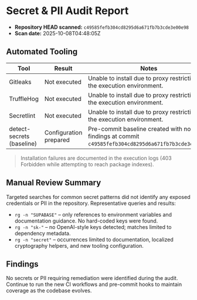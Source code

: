 # Secret & PII Audit Report

- **Repository HEAD scanned:** `c49585fefb304cd8295d6a671fb7b3cde3e00e98`
- **Scan date:** 2025-10-08T04:48:05Z

## Automated Tooling

| Tool | Result | Notes |
| ---- | ------ | ----- |
| Gitleaks | Not executed | Unable to install due to proxy restrictions in the execution environment. |
| TruffleHog | Not executed | Unable to install due to proxy restrictions in the execution environment. |
| Secretlint | Not executed | Unable to install due to proxy restrictions in the execution environment. |
| detect-secrets (baseline) | Configuration prepared | Pre-commit baseline created with no findings at commit `c49585fefb304cd8295d6a671fb7b3cde3e00e98`. |

> Installation failures are documented in the execution logs (403 Forbidden while attempting to reach package indexes).

## Manual Review Summary

Targeted searches for common secret patterns did not identify any exposed credentials or PII in the repository. Representative queries and results:

- `rg -n "SUPABASE"` – only references to environment variables and documentation guidance. No hard-coded keys were found.
- `rg -n "sk-"` – no OpenAI-style keys detected; matches limited to dependency metadata.
- `rg -n "secret"` – occurrences limited to documentation, localized cryptography helpers, and new tooling configuration.

## Findings

No secrets or PII requiring remediation were identified during the audit. Continue to run the new CI workflows and pre-commit hooks to maintain coverage as the codebase evolves.
